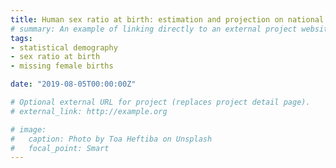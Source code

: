 ```yaml
---
title: Human sex ratio at birth: estimation and projection on national and subnational levels
# summary: An example of linking directly to an external project website using `external_link`.
tags:
- statistical demography
- sex ratio at birth
- missing female births

date: "2019-08-05T00:00:00Z"

# Optional external URL for project (replaces project detail page).
# external_link: http://example.org

# image:
#   caption: Photo by Toa Heftiba on Unsplash
#   focal_point: Smart
---
```

